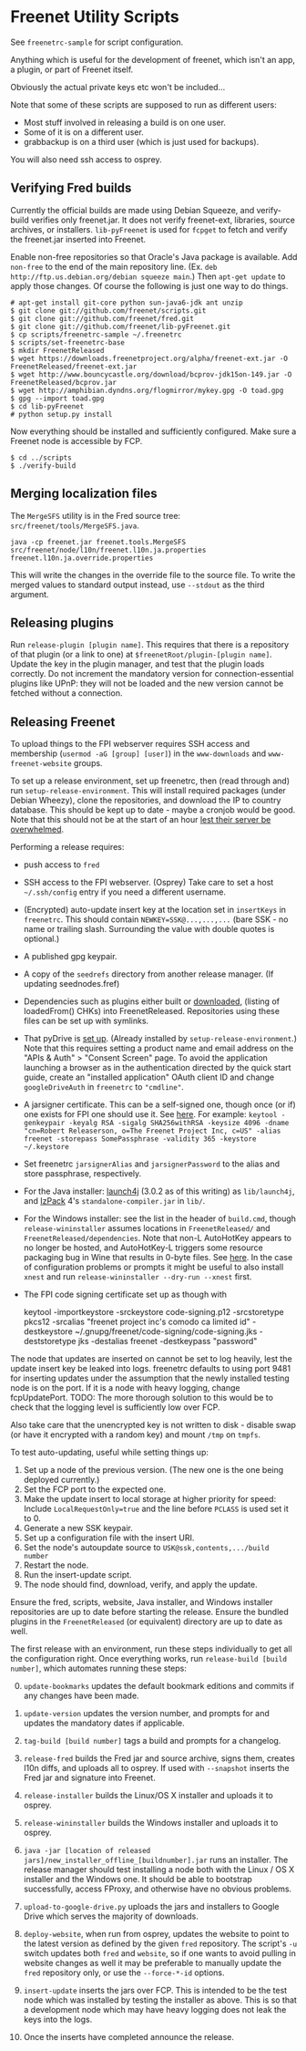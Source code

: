 # Freenet Utility Scripts

See `freenetrc-sample` for script configuration.

Anything which is useful for the development of freenet, which isn't an app, a plugin, or part of Freenet itself.

Obviously the actual private keys etc won't be included...

Note that some of these scripts are supposed to run as different users:

- Most stuff involved in releasing a build is on one user.
- Some of it is on a different user.
- grabbackup is on a third user (which is just used for backups).

You will also need ssh access to osprey.

## Verifying Fred builds

Currently the official builds are made using Debian Squeeze, and verify-build verifies only freenet.jar. It does not verify freenet-ext, libraries, source archives, or installers. `lib-pyFreenet` is used for `fcpget` to fetch and verify the freenet.jar inserted into Freenet.

Enable non-free repositories so that Oracle's Java package is available. Add `non-free` to the end of the main repository line. (Ex. `deb http://ftp.us.debian.org/debian squeeze main`.) Then `apt-get update` to apply those changes. Of course the following is just one way to do things.

    # apt-get install git-core python sun-java6-jdk ant unzip
    $ git clone git://github.com/freenet/scripts.git
    $ git clone git://github.com/freenet/fred.git
    $ git clone git://github.com/freenet/lib-pyFreenet.git
    $ cp scripts/freenetrc-sample ~/.freenetrc
    $ scripts/set-freenetrc-base
    $ mkdir FreenetReleased
    $ wget https://downloads.freenetproject.org/alpha/freenet-ext.jar -O FreenetReleased/freenet-ext.jar
    $ wget http://www.bouncycastle.org/download/bcprov-jdk15on-149.jar -O FreenetReleased/bcprov.jar
    $ wget http://amphibian.dyndns.org/flogmirror/mykey.gpg -O toad.gpg
    $ gpg --import toad.gpg
    $ cd lib-pyFreenet
    # python setup.py install

Now everything should be installed and sufficiently configured. Make sure a Freenet node is accessible by FCP.


    $ cd ../scripts
    $ ./verify-build

## Merging localization files

The `MergeSFS` utility is in the Fred source tree: `src/freenet/tools/MergeSFS.java`.

    java -cp freenet.jar freenet.tools.MergeSFS src/freenet/node/l10n/freenet.l10n.ja.properties freenet.l10n.ja.override.properties

This will write the changes in the override file to the source file. To write the merged values to standard output instead, use `--stdout` as the third argument.

## Releasing plugins

Run `release-plugin [plugin name]`. This requires that there is a repository of that plugin (or a link to one) at `$freenetRoot/plugin-[plugin name]`. Update the key in the plugin manager, and test that the plugin loads correctly. Do not increment the mandatory version for connection-essential plugins like UPnP: they will not be loaded and the new version cannot be fetched without a connection.

## Releasing Freenet

To upload things to the FPI webserver requires SSH access and membership (`usermod -aG [group] [user]`) in the `www-downloads` and `www-freenet-website` groups.

To set up a release environment, set up freenetrc, then (read through and) run
`setup-release-environment`. This will install required packages (under Debian
Wheezy), clone the repositories, and download the IP to country database.
This should be kept up to date - maybe a cronjob would be good. Note
that this should not be at the start of an hour
[lest their server be overwhelmed](http://software77.net/faq.html#automated).

Performing a release requires:
* push access to `fred`
* SSH access to the FPI webserver. (Osprey) Take care to set a host `~/.ssh/config` entry if you need a different username.
* (Encrypted) auto-update insert key at the location set in `insertKeys` in `freenetrc`.
This should contain `NEWKEY=SSK@...,...,...` (bare SSK - no name or trailing
slash. Surrounding the value with double quotes is optional.)
* A published gpg keypair.
* A copy of the `seedrefs` directory from another release manager. (If updating seednodes.fref)
* Dependencies such as plugins either built or
[downloaded](https://github.com/freenet/fred/blob/next/src/freenet/pluginmanager/OfficialPlugins.java#L23),
(listing of loadedFrom() CHKs) into FreenetReleased. Repositories using these files can be set up with symlinks.
* That pyDrive is [set up](http://pythonhosted.org/PyDrive/quickstart.html#authentication).
  (Already installed by `setup-release-environment`.) Note that this
  requires setting a product name and email address on the "APIs & Auth" > "Consent Screen" page.
  To avoid the application launching a browser as in the authentication directed by the quick start guide,
  create an "installed application" OAuth client ID and change `googleDriveAuth` in `freenetrc` to `"cmdline"`.
* A jarsigner certificate. This can be a self-signed one, though once (or if) one exists for FPI one should use it. See [here](http://docs.oracle.com/javase/6/docs/technotes/tools/windows/keytool.html). For example: `keytool -genkeypair -keyalg RSA -sigalg SHA256withRSA -keysize 4096 -dname "cn=Robert Releaserson, o=The Freenet Project Inc, c=US" -alias freenet -storepass SomePassphrase -validity 365 -keystore ~/.keystore`
 * Set freenetrc `jarsignerAlias` and `jarsignerPassword` to the alias and store passphrase, respectively.
* For the Java installer: [launch4j](http://sourceforge.net/projects/launch4j/)
(3.0.2 as of this writing) as `lib/launch4j`, and [IzPack](http://izpack.org/) 4's
`standalone-compiler.jar` in `lib/`.
* For the Windows installer: see the list in the header of `build.cmd`, though
`release-wininstaller` assumes locations in `FreenetReleased/` and `FreenetReleased/dependencies`.
Note that non-L AutoHotKey appears to no longer be hosted, and AutoHotKey-L
triggers some resource packaging bug in Wine that results in 0-byte files. See
[here](https://bugs.freenetproject.org/view.php?id=5456#c9812). In the case of
configuration problems or prompts it might be useful to also install `xnest` and
run `release-wininstaller --dry-run --xnest` first.
* The FPI code signing certificate set up as though with

    keytool -importkeystore -srckeystore code-signing.p12  -srcstoretype pkcs12 -srcalias "freenet project inc's comodo ca limited id" -destkeystore ~/.gnupg/freenet/code-signing/code-signing.jks -deststoretype jks -destalias freenet -destkeypass "password"

The node that updates are inserted on cannot be set to log heavily, lest the
update insert key be leaked into logs. freenetrc defaults to using port 9481
for inserting updates under the assumption that the newly installed testing node
is on the port. If it is a node with heavy logging, change fcpUpdatePort.
TODO: The more thorough solution to this would be to check that the logging level
is sufficiently low over FCP.

Also take care that the unencrypted key is not written to disk - disable
swap (or have it encrypted with a random key) and mount `/tmp` on `tmpfs`.

To test auto-updating, useful while setting things up:

1. Set up a node of the previous version. (The new one is the one being deployed currently.)
2. Set the FCP port to the expected one.
3. Make the update insert to local storage at higher priority for speed: Include `LocalRequestOnly=true` and the line before `PCLASS` is used set it to 0.
4. Generate a new SSK keypair.
5. Set up a configuration file with the insert URI.
6. Set the node's autoupdate source to `USK@ssk,contents,.../build number`
7. Restart the node.
8. Run the insert-update script.
9. The node should find, download, verify, and apply the update.

Ensure the fred, scripts, website, Java installer, and Windows installer repositories are up to
date before starting the release. Ensure the bundled plugins in the `FreenetReleased`
(or equivalent) directory are up to date as well.

The first release with an environment, run these steps individually to get all the configuration right. Once everything works, run `release-build [build number]`, which automates running these steps:

0. `update-bookmarks` updates the default bookmark editions and commits if any changes have been made.

0. `update-version` updates the version number, and prompts for and updates the mandatory dates if applicable.

1. `tag-build [build number]` tags a build and prompts for a changelog.

2. `release-fred` builds the Fred jar and source archive, signs them, creates l10n diffs, and uploads all to osprey.
If used with `--snapshot` inserts the Fred jar and signature into Freenet.

3. `release-installer` builds the Linux/OS X installer and uploads it to osprey.

4. `release-wininstaller` builds the Windows installer and uploads it to osprey.

5. `java -jar [location of released jars]/new_installer_offline_[buildnumber].jar` runs an installer. The release manager should test installing a node both with the Linux / OS X installer and the Windows one. It should be able to bootstrap successfully, access FProxy, and otherwise have no obvious problems.

6. `upload-to-google-drive.py` uploads the jars and installers to Google Drive which serves the majority of downloads.

7. `deploy-website`, when run from osprey, updates the website to point to the latest version as defined by the given `fred` repository. The script's `-u` switch updates both `fred` and `website`, so if one wants to avoid pulling in website changes as well it may be preferable to manually update the `fred` repository only, or use the `--force-*-id` options.

8. `insert-update` inserts the jars over FCP. This is intended to be the test node which was installed by testing the installer as above. This is so that a development node which may have heavy logging does not leak the keys into the logs.


9. Once the inserts have completed announce the release.
